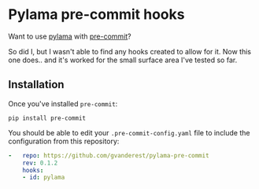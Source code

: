 # Pylama pre-commit hooks

Want to use [pylama](https://github.com/klen/pylama) with [pre-commit](https://pre-commit.com/)?

So did I, but I wasn't able to find any hooks created to allow for it.  Now this one does.. and it's worked for the small surface area I've tested so far.

## Installation

Once you've installed `pre-commit`:

```shell
pip install pre-commit
```

You should be able to edit your `.pre-commit-config.yaml` file to include the configuration from this repository:

```yaml
-   repo: https://github.com/gvanderest/pylama-pre-commit
    rev: 0.1.2
    hooks:
    - id: pylama
```
